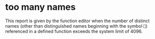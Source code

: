 




<h1 class="heading"><span class="name">too many names</span></h1>

This report is given by the function editor when the number of distinct names (other than distinguished names beginning with the symbol `⎕`) referenced in a defined function exceeds the system limit of 4096.




